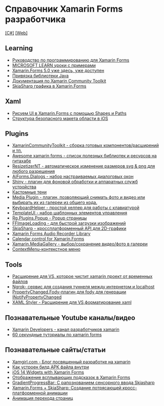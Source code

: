 # Справочник Xamarin Forms разработчика

[[C#]](https://github.com/Rif009/XFDeveloper/blob/master/CSharp.md) [[Web]](https://github.com/Rif009/XFDeveloper/blob/master/Web.md)

**Learning**
------------
- [Руководство по программированию для Xamarin Forms](https://metanit.com/sharp/xamarin/ "Руководство по программированию для Xamarin Forms")
- [MICROSOFT LEARN уроки с примерами](https://docs.microsoft.com/ru-ru/learn/browse/?expanded=dotnet&products=dotnet "MICROSOFT LEARN уроки с примерами")
- [Xamarin.Forms 5.0 уже здесь, уже доступен](https://habr.com/ru/company/microsoft/blog/536876/)
- [Привязка библиотеки Java](https://docs.microsoft.com/ru-ru/xamarin/android/platform/binding-java-library/)
- [Документация по Xamarin Community Toolkit](https://docs.microsoft.com/ru-ru/xamarin/community-toolkit/?WT.mc_id=xamarin-c9-jamont)
- [SkiaSharp графика в Xamarin.Forms](https://docs.microsoft.com/ru-ru/xamarin/xamarin-forms/user-interface/graphics/skiasharp/)


**Xaml**
------------
- [Рисуем UI в Xamarin.Forms с помощью Shapes и Paths](https://devblogs.microsoft.com/xamarin/xamarin-forms-shapes-and-paths/?WT.mc_id=docs-blog-daortin)
- [Структура безопасного макета области в iOS](https://docs.microsoft.com/ru-ru/xamarin/xamarin-forms/platform/ios/page-safe-area-layout)


**Plugins**
------------
- [XamarinCommunityToolkit - сборка готовых компонентов/расширений и тп.](https://github.com/xamarin/XamarinCommunityToolkit "XamarinCommunityToolkit - сборка готовых компонентов/расширений и тп.")
- [Awesome xamarin forms - список полезных библиотек и ресурсов на гитахабе](https://github.com/jsuarezruiz/awesome-xamarin-forms "Awesome xamarin forms - список полезных библиотек и ресурсов на гитахабе")
- [ResizetizerNT - автоматическое изменение размеров svg & png  для любого разрешения](https://github.com/Redth/ResizetizerNT "ResizetizerNT - автоматическое изменение размеров svg & png  для любого разрешения")
- [AiForms.Dialogs - набор настраиваемых диалоговых окон](https://github.com/muak/AiForms.Dialogs "AiForms.Dialogs - набор настраиваемых диалоговых окон")
- [Shiny - плагин для фоновой обработки и аппаратных служб устройства](https://github.com/shinyorg/shiny "Shiny - плагин для фоновой обработки и аппаратных служб устройства")
- [Кастомные тени](https://github.com/roubachof/Sharpnado.Shadows)
- [Media Plugin - плагин, позволяющий снимать фото и видео или выбирать их из галереи из общего кода.](https://github.com/jamesmontemagno/MediaPlugin)
- [KeyboardHelper - простой хелпер для работы с клавиатурой](https://github.com/masonyc/Xamarin.KeyboardHelper)
- [TemplateUI - набор шаблонных элементов управления](https://github.com/jsuarezruiz/TemplateUI)
- [Rg.Plugins.Popup - Popup страницы](https://github.com/rotorgames/Rg.Plugins.Popup) 
- [FFImageLoading - для быстрой загрузки изображений](https://github.com/rotorgames/Rg.Plugins.Popup) 
- [SkiaSharp - кроссплатформенный API для 2D-графики](https://github.com/mono/SkiaSharp) 
- [Xamarin Forms Audio Recorder Library](https://github.com/nightlybuilds-net/nightly.xam.audiorecorder) 
- [Calendar control for Xamarin.Forms](https://github.com/DamianAntonowicz/XamarinForms.CalendarControl) 
- [Xamarin.MediaGallery - выбор/сохранение видео/фото в галереи](https://github.com/dimonovdd/Xamarin.MediaGallery) 
- [ContextMenu-контекстное меню](https://github.com/AndreiMisiukevich/ContextMenu) 

**Tools**
------------
- [Расширение для VS, которое чистит xamarin проект от временных файлов ](https://marketplace.visualstudio.com/items?itemName=Sameerk.BruteClean "Расширение для VS, которое чистит xamarin проект от временных файлов ")
- [Ngrok- сервис для создания туннеля между интернетом и localhost](https://ngrok.com "Ngrok- сервис для создания туннеля между интернетом и localhost")
- [PropertyChanged.Fody-плагин для fody для генерации INotifyPropertyChanged](https://github.com/Fody/PropertyChanged)
- [XAML Styler - Расширение для VS,форматирование xaml ](https://marketplace.visualstudio.com/items?itemName=TeamXavalon.XAMLStyler) 

**Познавательные Youtube каналы/видео**
------------
- [Xamarin Developers - канал разработчиков xamarin](https://www.youtube.com/c/XamarinDevelopers/videos "Xamarin Developers - канал разработчиков xamarin")
- [60 секундные туториалы по xamarin forms](https://www.youtube.com/playlist?list=PLrkKvY7K4dLWNQQlJAlf6CgVt5hDtU4Xb "60 секундные туториалы по xamarin forms")

**Познавательные сайты/статьи**
------------

- [Xamgirl.com - Блог посвященный разработке на xamarin ](http://xamgirl.com "Xamgirl.com - Блог посвященный разработке на xamarin")
- [Как устроен билд APK файла внутри ](https://habr.com/ru/post/527584/ "Как устроен билд APK файла внутри")
- [iOS 14 Widgets with Xamarin Forms](https://medium.com/@michaeldimoudis/ios-14-widgets-with-xamarin-forms-e186d24a0638 "iOS 14 Widgets with Xamarin Forms")
- [Отображение всплывающих подсказок в Xamarin Forms](https://www.xamboy.com/2019/03/01/showing-tooltips-in-xamarin-forms/ "Showing tooltips in Xamarin Forms")
- [GradientProgressBar: С рапознованием сенсорного ввода Skiasharp](https://somostechies.com/gradientprogressbar-accepting-touch-input-skiasharp/)
- [Xamarin.Forms + SkiaSharp: Создание потрясающей кросc-платформенной анимации](https://www.telerik.com/blogs/xamarinforms-skiasharp-create-awesome-cross-platform-animations-in-your-mobile-app)
- [Анимация перехода страниц](https://xamgirl.com/animating-page-transitions-in-xamarin-forms/)


